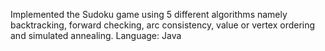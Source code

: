 Implemented the Sudoku game using 5 different algorithms namely backtracking, forward checking, arc consistency, value or vertex ordering and simulated annealing.
Language: Java
